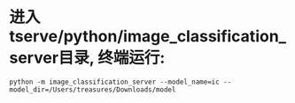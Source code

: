 # 进入tserve/python/image_classification_server目录, 终端运行: 
    python -m image_classification_server --model_name=ic --model_dir=/Users/treasures/Downloads/model